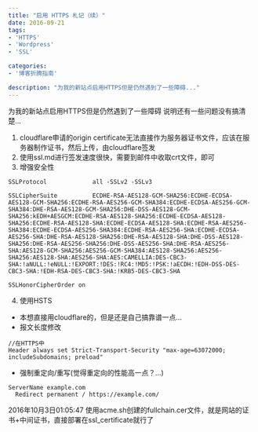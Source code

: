 ```yaml
---
title: "启用 HTTPS 札记（续）"
date: 2016-09-21
tags:
- 'HTTPS'
- 'Wordpress'
- 'SSL'

categories:
- '博客折腾指南'

description: "为我的新站点启用HTTPS但是仍然遇到了一些障碍..."
---
```

为我的新站点启用HTTPS但是仍然遇到了一些障碍
说明还有一些问题没有搞清楚...

1. cloudflare申请的origin certificate无法直接作为服务器证书文件，应该在服务器制作证书，然后上传，由cloudflare签发
2. 使用ssl.md进行签发速度很快，需要到邮件中收取crt文件，即可
3. 增强安全性

```
SSLProtocol             all -SSLv2 -SSLv3

SSLCipherSuite          ECDHE-RSA-AES128-GCM-SHA256:ECDHE-ECDSA-AES128-GCM-SHA256:ECDHE-RSA-AES256-GCM-SHA384:ECDHE-ECDSA-AES256-GCM-SHA384:DHE-RSA-AES128-GCM-SHA256:DHE-DSS-AES128-GCM-SHA256:kEDH+AESGCM:ECDHE-RSA-AES128-SHA256:ECDHE-ECDSA-AES128-SHA256:ECDHE-RSA-AES128-SHA:ECDHE-ECDSA-AES128-SHA:ECDHE-RSA-AES256-SHA384:ECDHE-ECDSA-AES256-SHA384:ECDHE-RSA-AES256-SHA:ECDHE-ECDSA-AES256-SHA:DHE-RSA-AES128-SHA256:DHE-RSA-AES128-SHA:DHE-DSS-AES128-SHA256:DHE-RSA-AES256-SHA256:DHE-DSS-AES256-SHA:DHE-RSA-AES256-SHA:AES128-GCM-SHA256:AES256-GCM-SHA384:AES128-SHA256:AES256-SHA256:AES128-SHA:AES256-SHA:AES:CAMELLIA:DES-CBC3-SHA:!aNULL:!eNULL:!EXPORT:!DES:!RC4:!MD5:!PSK:!aECDH:!EDH-DSS-DES-CBC3-SHA:!EDH-RSA-DES-CBC3-SHA:!KRB5-DES-CBC3-SHA

SSLHonorCipherOrder on
```
4. 使用HSTS
  - 本想直接用cloudflare的，但是还是自己搞靠谱一点...
  - 报文长度修改

```
//在HTTPS中
Header always set Strict-Transport-Security "max-age=63072000; includeSubdomains; preload"
```
  - 强制重定向/重写(觉得重定向的性能高一点？...)

```
ServerName example.com
  Redirect permanent / https://example.com/
```




2016年10月3日01:05:47
使用acme.sh创建的fullchain.cer文件，就是网站的证书+中间证书，直接部署在ssl_certificate就行了
